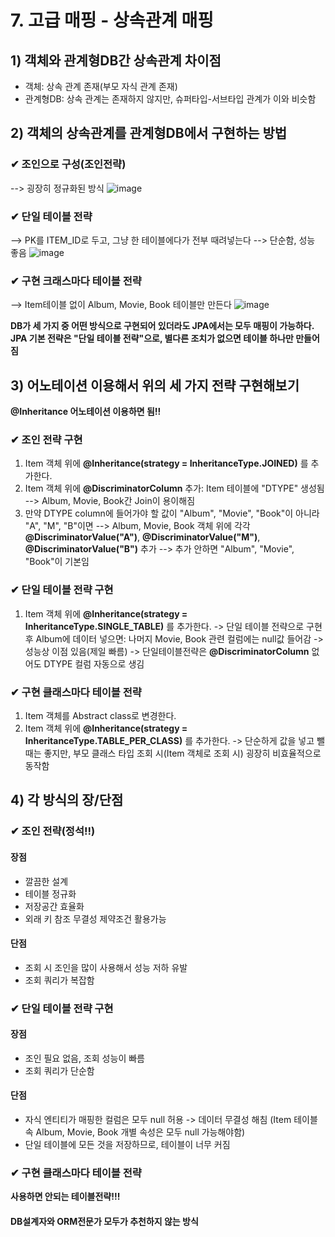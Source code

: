 # 7. 고급 매핑 - 상속관계 매핑
## 1) 객체와 관계형DB간 상속관계 차이점
- 객체: 상속 관계 존재(부모 자식 관계 존재)
- 관계형DB: 상속 관계는 존재하지 않지만, 슈퍼타입-서브타입 관계가 이와 비슷함

## 2) 객체의 상속관계를 관계형DB에서 구현하는 방법
### ✔ 조인으로 구성(조인전략)
--> 굉장히 정규화된 방식
![image](https://user-images.githubusercontent.com/52986346/147380782-c1577f56-bad4-4665-8027-28224c8d3d1a.png)

### ✔ 단일 테이블 전략
--> PK를 ITEM_ID로 두고, 그냥 한 테이블에다가 전부 때려넣는다
--> 단순함, 성능 좋음
![image](https://user-images.githubusercontent.com/52986346/147380810-28b0abf1-3078-481a-bf65-f24a06ee559c.png)

### ✔ 구현 크래스마다 테이블 전략
--> Item테이블 없이 Album, Movie, Book 테이블만 만든다
![image](https://user-images.githubusercontent.com/52986346/147380822-94507a1f-742d-4f50-8fdb-11a3cf46b316.png)

**DB가 세 가지 중 어떤 방식으로 구현되어 있더라도 JPA에서는 모두 매핑이 가능하다.**
**JPA 기본 전략은 "단일 테이블 전략"으로, 별다른 조치가 없으면 테이블 하나만 만들어짐**

## 3) 어노테이션 이용해서 위의 세 가지 전략 구현해보기
**@Inheritance 어노테이션 이용하면 됨!!**
### ✔ 조인 전략 구현
1. Item 객체 위에 **@Inheritance(strategy = InheritanceType.JOINED)** 를 추가한다.
2. Item 객체 위에 **@DiscriminatorColumn** 추가: Item 테이블에 "DTYPE" 생성됨
  --> Album, Movie, Book간 Join이 용이해짐
3. 만약 DTYPE column에 들어가야 할 값이 "Album", "Movie", "Book"이 아니라 "A", "M", "B"이면
  --> Album, Movie, Book 객체 위에 각각 **@DiscriminatorValue("A")**, **@DiscriminatorValue("M")**, **@DiscriminatorValue("B")** 추가
  --> 추가 안하면 "Album", "Movie", "Book"이 기본임

### ✔ 단일 테이블 전략 구현
1. Item 객체 위에 **@Inheritance(strategy = InheritanceType.SINGLE_TABLE)** 를 추가한다.
  -> 단일 테이블 전략으로 구현 후 Album에 데이터 넣으면: 나머지 Movie, Book 관련 컬럼에는 null값 들어감
  -> 성능상 이점 있음(제일 빠름)
  -> 단일테이블전략은 **@DiscriminatorColumn** 없어도 DTYPE 컬럼 자동으로 생김

### ✔ 구현 클래스마다 테이블 전략
1. Item 객체를 Abstract class로 변경한다.
2. Item 객체 위에 **@Inheritance(strategy = InheritanceType.TABLE_PER_CLASS)** 를 추가한다.
  -> 단순하게 값을 넣고 뺄때는 좋지만, 부모 클래스 타입 조회 시(Item 객체로 조회 시) 굉장히 비효율적으로 동작함

## 4) 각 방식의 장/단점
### ✔ 조인 전략(정석!!)
#### 장점
- 깔끔한 설계
- 테이블 정규화
- 저장공간 효율화
- 외래 키 참조 무결성 제약조건 활용가능

#### 단점
- 조회 시 조인을 많이 사용해서 성능 저하 유발
- 조회 쿼리가 복잡함

### ✔ 단일 테이블 전략 구현
#### 장점
- 조인 필요 없음, 조회 성능이 빠름
- 조회 쿼리가 단순함

#### 단점
- 자식 엔티티가 매핑한 컬럼은 모두 null 허용 -> 데이터 무결성 해침
  (Item 테이블 속 Album, Movie, Book 개별 속성은 모두 null 가능해야함)
- 단일 테이블에 모든 것을 저장하므로, 테이블이 너무 커짐

### ✔ 구현 클래스마다 테이블 전략
**사용하면 안되는 테이블전략!!!**
#### DB설계자와 ORM전문가 모두가 추천하지 않는 방식
